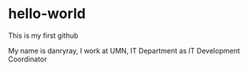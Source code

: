 # hello-world
This is my first github

My name is danryray, I work at UMN, IT Department as IT Development Coordinator
